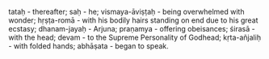 tataḥ - thereafter; saḥ - he; vismaya-āviṣṭaḥ - being overwhelmed with wonder; hṛṣṭa-romā - with his bodily hairs standing on end due to his great ecstasy; dhanam-jayaḥ - Arjuna; praṇamya - offering obeisances; śirasā - with the head; devam - to the Supreme Personality of Godhead; kṛta-añjaliḥ - with folded hands; abhāṣata - began to speak.